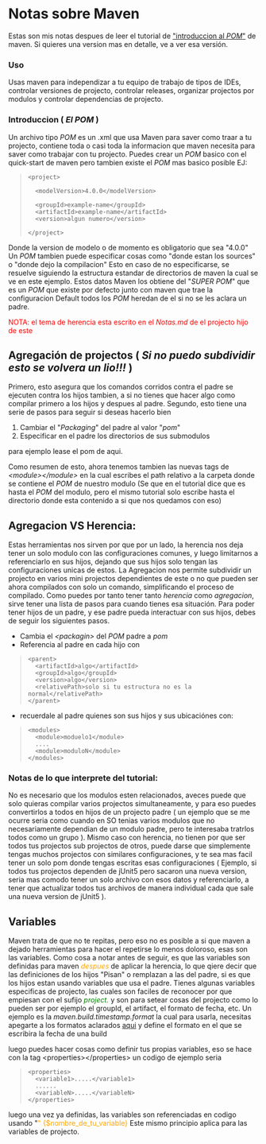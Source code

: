 # Notas sobre Maven

Estas son mis notas despues de leer el tutorial de ["introduccion al *POM*"](https://maven.apache.org/guides/introduction/introduction-to-the-pom.html) de maven. Si quieres una version mas en
detalle, ve a ver esa versión.

### Uso
Usas maven para independizar a tu equipo de trabajo de tipos de IDEs,
controlar versiones de projecto, controlar releases, organizar projectos por modulos y controlar dependencias de projecto.

### Introduccion ( *El POM* )
Un archivo tipo *POM* es un .xml que usa Maven para saver como traar a tu projecto, contiene toda o casi toda la informacion que maven necesita para saver como trabajar con tu projecto. 
    Puedes crear un *POM* basico con el quick-start de maven pero tambien
existe el *POM* mas basico posible EJ:
>```
><project>
>
>   <modelVersion>4.0.0</modelVersion>
>
>   <groupId>example-name</groupId>
>   <artifactId>example-name</artifactId>
>   <version>algun numero</version>
>
></project>

Donde la version de modelo o <modelVersion>de momento es obligatorio que sea "4.0.0"
Un *POM* tambien puede especificar cosas como "donde estan los sources" 
o "donde dejo la compilacion" Esto en caso de no especificarse, se resuelve siguiendo la estructura estandar de directorios de maven la cual se ve en este ejemplo.
    Estos datos Maven los obtiene del "*SUPER POM*" que es un *POM* que
existe por defecto junto con maven que trae la configuracion Default
todos los *POM* heredan de el si no se les aclara un padre.

<span style = "color:Red" > NOTA: el tema de herencia esta escrito en el *Notas.md* de el projecto hijo de este </span> 

## Agregación de projectos ( *Si no puedo subdividir esto se volvera un lio!!!* )

Primero, esto asegura que los comandos corridos contra el padre
se ejecuten contra los hijos tambien, a si no tienes que hacer algo como
compilar primero a los hijos y despues al padre.
    Segundo, esto tiene una serie de pasos para seguir si deseas hacerlo bien
1. Cambiar el "_Packaging_" del padre al valor "*pom*"
2. Especificar en el padre los directorios de sus submodulos

para ejemplo lease el pom de aqui.

Como resumen de esto, ahora tenemos tambien las nuevas tags de
_&lt;module&gt;&lt;/module&gt;_ en la cual escribes el path relativo a la 
carpeta donde se contiene el *POM* de nuestro modulo (Se que en
el tutorial dice que es hasta el *POM* del modulo, pero el mismo
tutorial solo escribe hasta el directorio donde esta contenido a 
si que nos quedamos con eso)

## Agregacion VS Herencia:

Estas herramientas nos sirven por que por un lado, la herencia nos deja
tener un solo modulo con las configuraciones comunes, y luego limitarnos a
referenciarlo en sus hijos, dejando que sus hijos solo tengan las configuraciones unicas de estos.
    La Agregacion nos permite subdividir un projecto en varios 
mini projectos dependientes de este o no que pueden ser ahora compilados
con solo un comando, simplificando el proceso de compilado. 
    Como puedes por tanto tener tanto *herencia* como *agregacion*,
sirve tener una lista de pasos para cuando tienes esa situación.
    Para poder tener hijos de un padre, y ese padre pueda interactuar con
sus hijos, debes de seguir los siguientes pasos.
- Cambia el _&lt;packagin>_ del *POM* padre a _*pom*_
- Referencia al padre en cada hijo con 
>````
><parent>
>   <artifactId>algo</artifactId>
>   <groupId>algo</groupId>
>   <version>algo</version>
>   <relativePath>solo si tu estructura no es la normal</relativePath>
></parent>
- recuerdale al padre quienes son sus hijos y sus ubicaciónes con:
>```
><modules>
>   <module>moduelo1</module>
>   ....
>   <module>moduloN</module>
></modules>

### Notas de lo que interprete del tutorial:
No es necesario que los modulos esten relacionados, aveces puede que 
solo quieras compilar varios projectos simultaneamente, y para eso
puedes convertirlos a todos en hijos de un projecto padre ( un ejemplo que
se me ocurre seria como cuando en SO tenias varios modulos que no 
necesariamente dependian de un modulo padre, pero te interesaba tratrlos 
todos como un grupo ).
    Mismo caso con herencia, no tienen por que ser todos tus projectos 
sub projectos de otros, puede darse que simplemente tengas muchos projectos
con similares configuraciones, y te sea mas facil tener un solo pom
donde tengas escritas esas configuraciones ( Ejemplo, si todos tus
projectos dependen de jUnit5 pero sacaron una nueva version, seria mas 
comodo tener un solo archivo con esos datos y referenciarlo, a tener que 
actualizar todos tus archivos de manera individual cada que sale una 
nueva version de jUnit5 ).

## Variables

Maven trata de que no te repitas, pero eso no es posible a si que 
maven a dejado herramientas para hacer el repetirse lo menos doloroso,
esas son las variables. 
    Como cosa a notar antes de seguir, es que las variables son definidas
para maven <span style = "color:orange" >*despues* </span>de aplicar la 
herencia, lo que qiere decir que las definiciones de los hijos "Pisan" o 
remplazan a las del padre, si es que los hijos estan usando variables
que usa el padre.
    Tienes algunas variables especificas de projecto, las cuales 
son faciles de reconocer por que empiesan con el sufijo <span style = "color:green">_project._</span> y son para setear cosas del projecto como
lo pueden ser por ejemplo el groupId, el artifact, el formato de fecha,
etc. 
    Un ejemplo es la _maven.build.timestamp.format_ la cual para usarla,
necesitas apegarte a los formatos aclarados [aqui](https://docs.oracle.com/javase/7/docs/api/java/text/SimpleDateFormat.html)
y define el formato en el que se escribira la fecha de una build

luego puedes hacer cosas como definir tus propias variables, eso se hace
con la tag &lt;properties&gt;&lt;/properties&gt; un codigo de ejemplo seria
>````
><properties>
>   <variable1>.....</variable1>
>   ......
>   <variableN>.....</variableN>
></properties>
luego una vez ya definidas, las variables son referenciadas en codigo usando "<span style = "color:orange">" {$nombre_de_tu_variable}</span>
Este mismo principio aplica para las variables de projecto.
